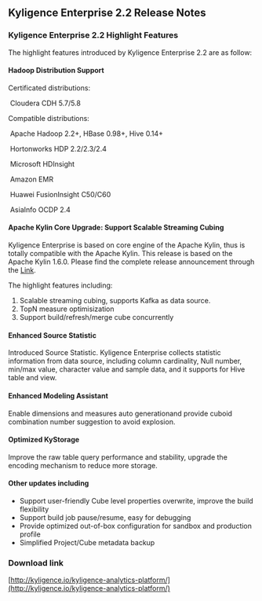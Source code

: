 ## Kyligence Enterprise 2.2 Release Notes

### Kyligence Enterprise 2.2 Highlight Features

The highlight features introduced by Kyligence Enterprise 2.2 are as follow:

#### Hadoop Distribution Support

Certificated distributions:

​	Cloudera CDH 5.7/5.8

Compatible distributions:

​	Apache Hadoop 2.2+, HBase 0.98+, Hive 0.14+

​	Hortonworks HDP 2.2/2.3/2.4

​	Microsoft HDInsight

​	Amazon EMR

​	Huawei FusionInsight C50/C60

​	AsiaInfo OCDP 2.4

#### Apache Kylin Core Upgrade: Support Scalable Streaming Cubing

Kyligence Enterprise is based on core engine of the Apache Kylin, thus is totally compatible with the Apache Kylin. This release is based on the Apache Kylin 1.6.0. Please find the complete release announcement through the [Link](https://kylin.apache.org/docs16/release_notes.html).

The highlight features including:

1. Scalable streaming cubing, supports Kafka as data source.
2. TopN measure optimisization
3. Support build/refresh/merge cube concurrently

#### Enhanced Source Statistic

Introduced Source Statistic. Kyligence Enterprise collects statistic information from data source, including column cardinality, Null number, min/max value, character value and sample data, and it supports for Hive table and view.

#### Enhanced Modeling Assistant

Enable dimensions and measures auto generationand provide cuboid combination number suggestion to avoid explosion.

#### Optimized KyStorage

Improve the raw table query performance and stability, upgrade the encoding mechanism to reduce more storage.

#### Other updates including

- Support user-friendly Cube level properties overwrite, improve the build flexibility
- Support build job pause/resume, easy for debugging
- Provide optimized out-of-box configuration for sandbox and production profile
- Simplified Project/Cube metadata backup

### Download link

[http://kyligence.io/kyligence-analytics-platform/](http://kyligence.io/kyligence-analytics-platform/)


